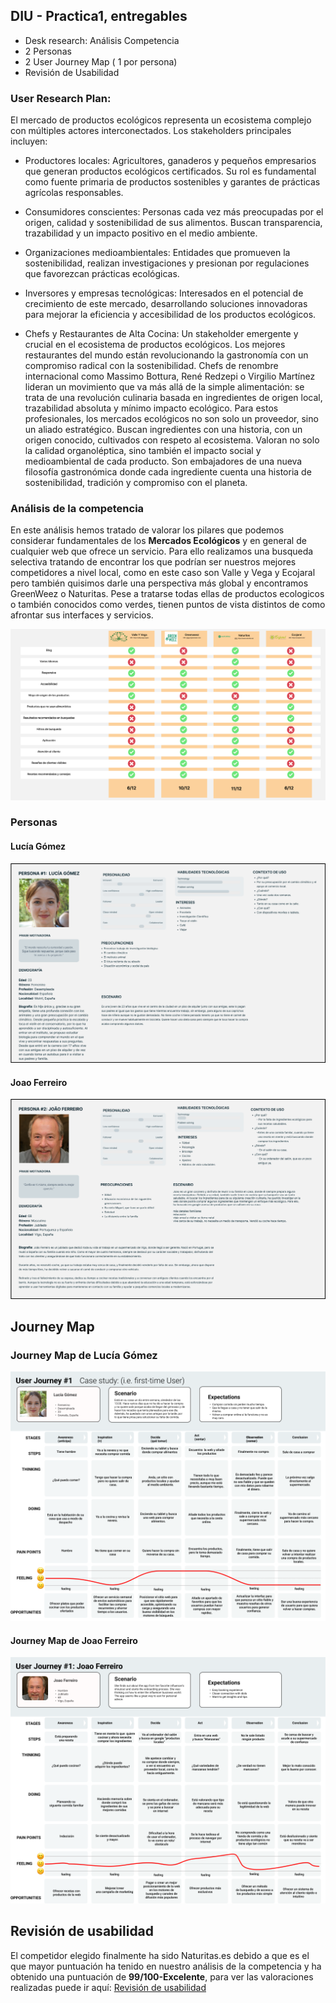 ## DIU - Practica1, entregables


- Desk research: Análisis Competencia 
- 2 Personas 
- 2 User Journey Map  ( 1 por persona)
- Revisión de Usabilidad

### User Research Plan:

El mercado de productos ecológicos representa un ecosistema complejo con múltiples actores interconectados. Los stakeholders principales incluyen:

- Productores locales: Agricultores, ganaderos y pequeños empresarios que generan productos ecológicos certificados. Su rol es fundamental como fuente primaria de productos sostenibles y garantes de prácticas agrícolas responsables.
  
- Consumidores conscientes: Personas cada vez más preocupadas por el origen, calidad y sostenibilidad de sus alimentos. Buscan transparencia, trazabilidad y un impacto positivo en el medio ambiente.
  
- Organizaciones medioambientales: Entidades que promueven la sostenibilidad, realizan investigaciones y presionan por regulaciones que favorezcan prácticas ecológicas.
  
- Inversores y empresas tecnológicas: Interesados en el potencial de crecimiento de este mercado, desarrollando soluciones innovadoras para mejorar la eficiencia y accesibilidad de los productos ecológicos.
  
- Chefs y Restaurantes de Alta Cocina: Un stakeholder emergente y crucial en el ecosistema de productos ecológicos. Los mejores restaurantes del mundo están revolucionando la gastronomía con un compromiso radical con la sostenibilidad. Chefs de renombre internacional como Massimo Bottura, René Redzepi o Virgilio Martínez lideran un movimiento que va más allá de la simple alimentación: se trata de una revolución culinaria basada en ingredientes de origen local, trazabilidad absoluta y mínimo impacto ecológico. Para estos profesionales, los mercados ecológicos no son solo un proveedor, sino un aliado estratégico. Buscan ingredientes con una historia, con un origen conocido, cultivados con respeto al ecosistema. Valoran no solo la calidad organoléptica, sino también el impacto social y medioambiental de cada producto. Son embajadores de una nueva filosofía gastronómica donde cada ingrediente cuenta una historia de sostenibilidad, tradición y compromiso con el planeta.

### Análisis de la competencia
En este análisis hemos tratado de valorar los pilares que podemos considerar fundamentales de los **Mercados Ecológicos** y en general de cualquier web que ofrece un servicio. Para ello realizamos una busqueda selectiva tratando de encontrar los que podrían ser nuestros mejores competidores a nivel local, como en este caso son Valle y Vega y Ecojaral pero también quisimos darle una perspectiva más global y encontramos GreenWeez o Naturitas. Pese a tratarse todas ellas de productos ecologicos o también conocidos como verdes, tienen puntos de vista distintos de como afrontar sus interfaces y servicios.

![Análisis de la competencia](Competitor%20Analisis.png)

### Personas

#### Lucía Gómez
![Lucía Gómez Persona](Lucía%20Gómez%20Persona.png)

#### Joao Ferreiro
![Joao Ferreriro Persona](Joao%20Ferreiro%20Persona.png)

## Journey Map

### Journey Map de Lucía Gómez
![Journey Map de Lucía Gómez](Lucía%20Gómez%20Journey%20Map.png)

#### Journey Map de Joao Ferreiro
![Journey Map de Joao Ferreiro](Joao%20Ferreiro%20Journey%20Map.png)

## Revisión de usabilidad 
El competidor elegido finalmente ha sido Naturitas.es debido a que es el que mayor puntuación ha tenido en nuestro análisis de la competencia y ha obtenido una puntuación de **99/100-Excelente**, para ver las valoraciones realizadas puede ir aquí: 
[Revisión de usabilidad](https://docs.google.com/spreadsheets/d/10pyv0eafU9yzs6Yo7bgGHnGT2njIAScI/edit?usp=sharing&ouid=103161517094617397240&rtpof=true&sd=true)

